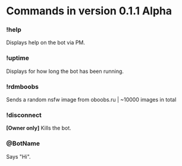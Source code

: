 # Commands in version **0.1.1 Alpha**

### !help
Displays help on the bot via PM.

### !uptime
Displays for how long the bot has been running.

### !rdmboobs
Sends a random nsfw image from oboobs.ru | ~10000 images in total

### !disconnect
**[Owner only]** Kills the bot.

### @BotName 
Says "Hi".

